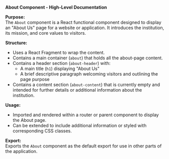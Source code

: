 **About Component - High-Level Documentation**

**Purpose:**  
The `About` component is a React functional component designed to display an "About Us" page for a website or application. It introduces the institution, its mission, and core values to visitors.

**Structure:**
- Uses a React Fragment to wrap the content.
- Contains a main container (`about`) that holds all the about-page content.
- Contains a header section (`about-header`) with:
  - A main title (`h1`) displaying "About Us"
  - A brief descriptive paragraph welcoming visitors and outlining the page purpose
- Contains a content section (`about-content`) that is currently empty and intended for further details or additional information about the institution.

**Usage:**
- Imported and rendered within a router or parent component to display the About page.
- Can be extended to include additional information or styled with corresponding CSS classes.

**Export:**  
Exports the `About` component as the default export for use in other parts of the application.